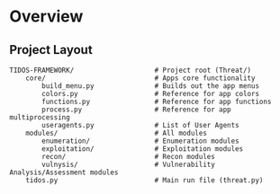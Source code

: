 <!-- # Welcome to MkDocs

For full documentation visit [mkdocs.org](https://mkdocs.org).

## Commands

* `mkdocs new [dir-name]` - Create a new project.
* `mkdocs serve` - Start the live-reloading docs server.
* `mkdocs build` - Build the documentation site.
* `mkdocs help` - Print this help message.

## Project layout

    mkdocs.yml    # The configuration file.
    docs/
        index.md  # The documentation homepage.
        ...       # Other markdown pages, images and other files. -->

# Overview

## Project Layout

    TIDOS-FRAMEWORK/                    # Project root (Threat/)
        core/                           # Apps core functionality
            build_menu.py               # Builds out the app menus
            colors.py                   # Reference for app colors
            functions.py                # Reference for app functions
            process.py                  # Reference for app multiprocessing
            useragents.py               # List of User Agents
        modules/                        # All modules
            enumeration/                # Enumeration modules
            exploitation/               # Exploitation modules
            recon/                      # Recon modules
            vulnysis/                   # Vulnerability Analysis/Assessment modules
        tidos.py                        # Main run file (threat.py)